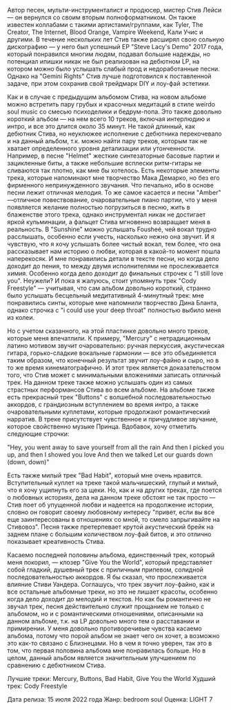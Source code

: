 Автор песен, мульти-инструменталист и продюсер, мистер Стив Лейси — он вернулся со своим вторым полноформатником. Он также известен коллабами с такими артистами/группами, как Tyler, The Creator, The Internet, Blood Orange, Vampire Weekend, Кали Учис и другими. В течение нескольких лет Стив также расширял свою сольную дискографию — у него был успешный EP "Steve Lacy's Demo" 2017 года, который понравился многим людям, подавал большие надежды, но потенциал ипишки никак не был реализован на дебютном LP, на котором можно было услышать слабый прод и недоработанные песни. Однако на "Gemini Rights" Стив лучше подготовился к поставленной задаче, при этом сохранив свой трейдмарк DIY и лоу-фай эстетики.

Как и в случае с предыдущим альбомом Стива, на новом альбоме можно встретить пару грубых и красочных медитаций в стиле weirdo soul music со смесью психоделики и бедрум-попа. Это также довольно короткий альбом — на нем всего 10 треков, включая интерлюдию и интро, и все это длится около 35 минут. Не такой длинный, как дебютник Стива, но неуклюжее исполнение с дебютника перекочевало и на данный альбом, т.к. можно найти пару треков, которым так не хватает определенного уровня детализации или утонченности. Например, в песне "Helmet" жесткие синтезаторные басовые партии и зацикленные биты, а также небольшие всплески ритм-гитары не сливаются так плотно, как мне бы хотелось. Есть некоторые элементы трека, которые напоминают мне творчество Мака Демарко, но без его фирменного непринужденного звучания. Что печально, ибо в основе песни лежит отличная мелодия. То же самое касается и песни "Amber" —отличное повествование, очаровательные пиано партии, что у меня появляется желание полностью погрузиться в песню, жить в блаженстве этого трека, однако инструментал никак не достигает яркой кульминации, а фальцет Стива мгновенно возвращает меня в реальность. В "Sunshine" можно услышать Fousheé, чей вокал трудно расслышать, особенно если учесть, насколько нежно она звучит. И я чувствую, что я хочу услышать более чистый вокал, тем более, что она рассказывает нам историю о любви, которая в какой-то момент пошла наперекосяк. И мне понравились детали в тексте песни, но когда дело доходит до пения, то между двумя исполнителями не прослеживается химия. Особенно когда дело доходит до финальных строчек с "I still love you". Неужели? И пока я жалуюсь, стоит упомянуть трек "Cody Freestyle" — учитывая, что сам альбом довольно короткий, странно было услышать бесцельный медитативный 4-минутный трек: мне понравились синты, которые мне напомнили творчество Дина Бланта, однако строчка с "i could use your deep throat" полностью выбило меня из колеи.

Но с учетом сказанного, на этой пластинке довольно много треков, которые меня впечатлили. К примеру, "Mercury" с нетрадиционным латино мотивом звучит очаровательно: ручная перкуссия, акустическая гитара, горько-сладкие вокальные гармонии — все это объединяется таким образом, что конечный результат звучит лоу-файно и сыро, но в то же время кинематографично. И этот трек является доказательством того, что Стив может с минимальными вложениями записать отличный трек. На данном треке также можно услышать один из самых страстных перформансов Стива во всем альбоме. На альбоме также есть прекрасный трек "Buttons" с волшебной последовательностью аккордов, с грандиозным вступлением во время интро, а также очаровательными куплетами, которые продолжают романтический нарратив. В треке присутствует чувственное и причудливое звучание, которое свойственно музыке Принца. Вдобавок, хочу отметить следующие строчки:

"Hey, you went away to save yourself from all the rain
And then I picked you up, and then I showed you love
And then we talked
Let our guards down (down, down)"

Есть также милый трек "Bad Habit", который мне очень нравится. Вступительный куплет на треке такой мальчишеский, глупый и милый, что я хочу ущипнуть его за щеки. Но, как и на других треках, где поется о любовных историях, дела на данном треке обстоят не так просто — Стив поет об упущенной любви и надеется на продолжение истории, словно он говорит своему любовному интересу "привет, если вы все еще заинтересованы в отношениях со мной, то смело запрыгивайте на Стивовоз". Песня также претерпевает крутой акустический брейк на заднем плане с большим количеством лоу-фай битов, и это отлично показывает креативность Стива.

Касаемо последней половины альбома, единственный трек, который меня покорил, — клозер "Give You the World", который представляет собой гладкий, душевный трек с приличным припевом, солидной последовательностью аккордов. Я бы сказал, что прослеживается влияние Стиви Уандера. Соглашусь, что трек звучит лоу-файно, как и все остальные альбомные треки, но это не лишает красоты, особенно когда дело доходит до мелодий и текстов. Но как бы романтично не звучал трек, песня действительно служит прощанием не только с альбомом, но и с романтическими отношениями, описанными на данном альбоме, т.к. на LP довольно много тем о расставании и примирении. У меня довольно противоречивые чувства касаемо альбома, потому что порой альбом не знает чего он хочет, а возможно это как-то связано с Близнецами. Но в чем я точно уверен, так это в том, что первая половина альбома мне понравилась больше. Но в целом, данный альбом является значительным улучшением по сравнению с дебютником Стива.

Лучшие треки: Mercury, Buttons, Bad Habit, Give You the World
Худший трек: Cody Freestyle

Дата релиза: 15 июля 2022 года
Жанр: bedroom soul
Оценка: LIGHT 7
